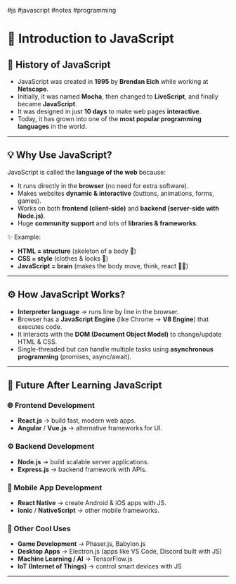 #js #javascript #notes #programming
# 🌸 Introduction to JavaScript  

## 📖 History of JavaScript  
- JavaScript was created in **1995** by **Brendan Eich** while working at **Netscape**.  
- Initially, it was named **Mocha**, then changed to **LiveScript**, and finally became **JavaScript**.  
- It was designed in just **10 days** to make web pages **interactive**.  
- Today, it has grown into one of the **most popular programming languages** in the world.  

---

## 💡 Why Use JavaScript?  
JavaScript is called the **language of the web** because:  
- It runs directly in the **browser** (no need for extra software).  
- Makes websites **dynamic & interactive** (buttons, animations, forms, games).  
- Works on both **frontend (client-side)** and **backend (server-side with Node.js)**.  
- Huge **community support** and lots of **libraries & frameworks**.  

✨ Example:  
- **HTML = structure** (skeleton of a body 🦴)  
- **CSS = style** (clothes & looks 👗)  
- **JavaScript = brain** (makes the body move, think, react 🧠💃)  

---

## ⚙️ How JavaScript Works?  
- **Interpreter language** → runs line by line in the browser.  
- Browser has a **JavaScript Engine** (like Chrome → **V8 Engine**) that executes code.  
- It interacts with the **DOM (Document Object Model)** to change/update HTML & CSS.  
- Single-threaded but can handle multiple tasks using **asynchronous programming** (promises, async/await).  

---

## 🚀 Future After Learning JavaScript  

### 🌐 Frontend Development  
- **React.js** → build fast, modern web apps.  
- **Angular** / **Vue.js** → alternative frameworks for UI.  

### ⚙️ Backend Development  
- **Node.js** → build scalable server applications.  
- **Express.js** → backend framework with APIs.  

### 📱 Mobile App Development  
- **React Native** → create Android & iOS apps with JS.  
- **Ionic** / **NativeScript** → other mobile frameworks.  

### 🎨 Other Cool Uses  
- **Game Development** → Phaser.js, Babylon.js  
- **Desktop Apps** → Electron.js (apps like VS Code, Discord built with JS)  
- **Machine Learning / AI** → TensorFlow.js  
- **IoT (Internet of Things)** → control smart devices with JS  
---

